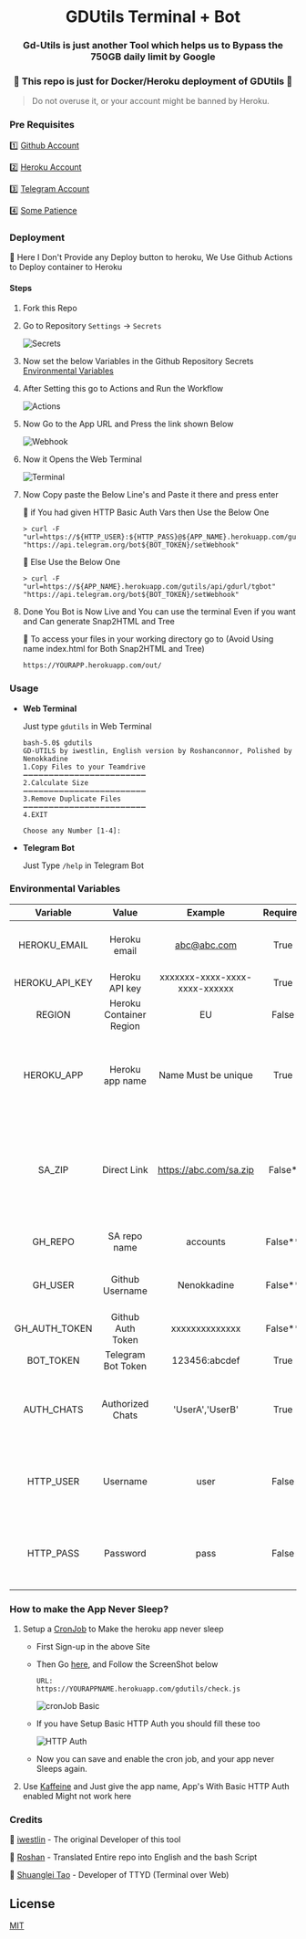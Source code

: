 <div align="center">
<h1>GDUtils Terminal + Bot</h1>
<h3>Gd-Utils is just another Tool which helps us to Bypass the 750GB daily limit by Google</h3>
<h3>🌟 This repo is just for Docker/Heroku deployment of GDUtils 🌟</h3>
</div>

> Do not overuse it, or your account might be banned by Heroku.

### Pre Requisites
1️⃣ [Github Account](https://github.com)

2️⃣ [Heroku Account](https://heroku.com)

3️⃣ [Telegram Account](https://telegram.org)

4️⃣ [Some Patience](https://www.google.com/search?q=how+to+be+more+patient)

### Deployment
🔷 Here I Don't Provide any Deploy button to heroku, We Use Github Actions to Deploy container to Heroku 

#### Steps

1. Fork this Repo
2. Go to Repository `Settings` -> `Secrets`
    
    ![Secrets](assets/secrets.png)
3. Now set the below Variables in the Github Repository Secrets
    [Environmental Variables](#environmental-variables)

4. After Setting this go to Actions and Run the Workflow
   
   ![Actions](assets/actions.png)

5. Now Go to the App URL and Press the link shown Below
   
   ![Webhook](assets/site.jpg)

6. Now it Opens the Web Terminal
   
   ![Terminal](assets/terminal.png)

7. Now Copy paste the Below Line's and Paste it there and press enter
 
    🔷 if You had given HTTP Basic Auth Vars then Use the Below One

    ```
    > curl -F "url=https://${HTTP_USER}:${HTTP_PASS}@${APP_NAME}.herokuapp.com/gutils/api/gdurl/tgbot" "https://api.telegram.org/bot${BOT_TOKEN}/setWebhook"
    ```
    🔷 Else Use the Below One

    ```
    > curl -F "url=https://${APP_NAME}.herokuapp.com/gutils/api/gdurl/tgbot" "https://api.telegram.org/bot${BOT_TOKEN}/setWebhook"
    ```
8. Done You Bot is Now Live and You can use the terminal Even if you want and Can generate Snap2HTML and Tree
   
   🔷 To access your files in your working directory go to (Avoid Using name index.html for Both Snap2HTML and Tree)
    
    ```
    https://YOURAPP.herokuapp.com/out/
    ```

### Usage
 - **Web Terminal**
  
      Just type `gdutils` in Web Terminal
      ```
      bash-5.0$ gdutils
      GD-UTILS by iwestlin, English version by Roshanconnor, Polished by Nenokkadine
      1.Copy Files to your Teamdrive
      ➖➖➖➖➖➖➖➖➖➖➖➖➖➖➖➖➖➖➖➖➖➖➖➖
      2.Calculate Size
      ➖➖➖➖➖➖➖➖➖➖➖➖➖➖➖➖➖➖➖➖➖➖➖➖
      3.Remove Duplicate Files
      ➖➖➖➖➖➖➖➖➖➖➖➖➖➖➖➖➖➖➖➖➖➖➖➖
      4.EXIT

      Choose any Number [1-4]:

      ```

 - **Telegram Bot** 
      
      Just Type `/help` in Telegram Bot

### Environmental Variables

| Variable | Value | Example | Required | Description |
| :---: | :---: | :---: | :---: | :---: |
| HEROKU_EMAIL | Heroku email | abc@abc.com | True | Just Give the email you used for Heroku Account|
| HEROKU_API_KEY | Heroku API key | xxxxxxx-xxxx-xxxx-xxxx-xxxxxx | True | Get it from [Heroku](https://dashboard.heroku.com/account/applications/authorizations/new) |
| REGION | Heroku Container Region | EU | False | Needed only if you need an EU Container |
| HEROKU_APP | Heroku app name | Name Must be unique | True | Heroku app name that needs to be Updated or Created (Should be in lowercase) |
| SA_ZIP | Direct Link | https://abc.com/sa.zip | False* | Service accounts to be zipped in a way that there should be a folder named accounts containing SA Jsons |
| GH_REPO | SA repo name | accounts | False** | Git repo name where SA's are Uploaded |
| GH_USER | Github Username | Nenokkadine | False** | Github username Where SA are uploaded |
| GH_AUTH_TOKEN | Github Auth Token | xxxxxxxxxxxxxx | False** | Get this from [Github](https://github.com/settings/tokens/new) With Scopes `repo` |
| BOT_TOKEN | Telegram Bot Token | 123456:abcdef | True | Get this from [Telegram](https://t.me/botfather) |
| AUTH_CHATS | Authorized Chats | 'UserA','UserB' | True | Telegram Username's Should be Given and Should be in Single Quotes |
| HTTP_USER | Username | user | False | HTTP Basic auth adds an Extra Layer security for you app (recommended) |
| HTTP_PASS | Password | pass | False | HTTP Basic auth adds an Extra Layer security for you app (recommended) |

### How to make the App Never Sleep?
1. Setup a [CronJob](https://console.cron-job.org) to Make the heroku app never sleep
   - First Sign-up in the above Site
   - Then Go [here](https://console.cron-job.org/jobs/create), and Follow the ScreenShot below
        
        ```
        URL:
        https://YOURAPPNAME.herokuapp.com/gdutils/check.js
        ```
        ![cronJob Basic](assets/cron1.png)
   - If you have Setup Basic HTTP Auth you should fill these too
        
        ![HTTP Auth](assets/cron2.png) 
   - Now you can save and enable the cron job, and your app never Sleeps again.

2. Use [Kaffeine](https://kaffeine.herokuapp.com/) and Just give the app name, App's With Basic HTTP Auth enabled Might not work here

### Credits
👏 [iwestlin](https://github.com/iwestlin) - The original Developer of this tool

👏 [Roshan](https://github.com/roshanconner123) - Translated Entire repo into English and the bash Script

👏 [Shuanglei Tao](https://github.com/tsl0922) - Developer of TTYD (Terminal over Web)

## License
[MIT](https://choosealicense.com/licenses/mit/)
